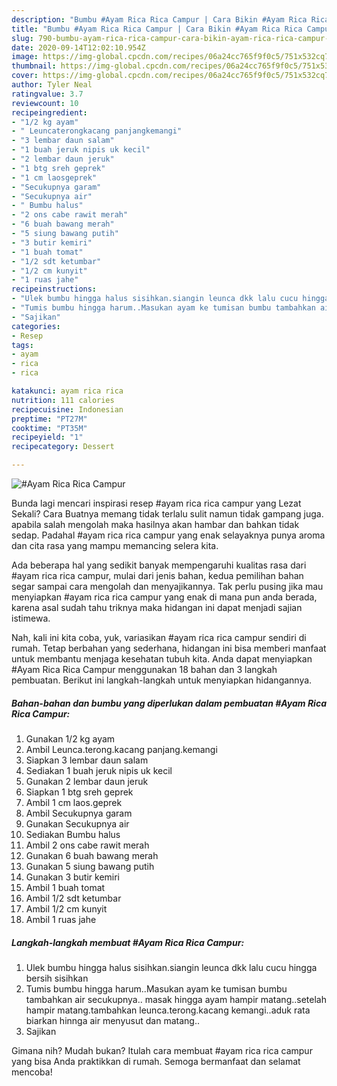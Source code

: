 ```yaml
---
description: "Bumbu #Ayam Rica Rica Campur | Cara Bikin #Ayam Rica Rica Campur Yang Enak Dan Lezat"
title: "Bumbu #Ayam Rica Rica Campur | Cara Bikin #Ayam Rica Rica Campur Yang Enak Dan Lezat"
slug: 790-bumbu-ayam-rica-rica-campur-cara-bikin-ayam-rica-rica-campur-yang-enak-dan-lezat
date: 2020-09-14T12:02:10.954Z
image: https://img-global.cpcdn.com/recipes/06a24cc765f9f0c5/751x532cq70/ayam-rica-rica-campur-foto-resep-utama.jpg
thumbnail: https://img-global.cpcdn.com/recipes/06a24cc765f9f0c5/751x532cq70/ayam-rica-rica-campur-foto-resep-utama.jpg
cover: https://img-global.cpcdn.com/recipes/06a24cc765f9f0c5/751x532cq70/ayam-rica-rica-campur-foto-resep-utama.jpg
author: Tyler Neal
ratingvalue: 3.7
reviewcount: 10
recipeingredient:
- "1/2 kg ayam"
- " Leuncaterongkacang panjangkemangi"
- "3 lembar daun salam"
- "1 buah jeruk nipis uk kecil"
- "2 lembar daun jeruk"
- "1 btg sreh geprek"
- "1 cm laosgeprek"
- "Secukupnya garam"
- "Secukupnya air"
- " Bumbu halus"
- "2 ons cabe rawit merah"
- "6 buah bawang merah"
- "5 siung bawang putih"
- "3 butir kemiri"
- "1 buah tomat"
- "1/2 sdt ketumbar"
- "1/2 cm kunyit"
- "1 ruas jahe"
recipeinstructions:
- "Ulek bumbu hingga halus sisihkan.siangin leunca dkk lalu cucu hingga bersih sisihkan"
- "Tumis bumbu hingga harum..Masukan ayam ke tumisan bumbu tambahkan air secukupnya.. masak hingga ayam hampir matang..setelah hampir matang.tambahkan leunca.terong.kacang kemangi..aduk rata biarkan hinnga air menyusut dan matang.."
- "Sajikan"
categories:
- Resep
tags:
- ayam
- rica
- rica

katakunci: ayam rica rica 
nutrition: 111 calories
recipecuisine: Indonesian
preptime: "PT27M"
cooktime: "PT35M"
recipeyield: "1"
recipecategory: Dessert

---
```



![#Ayam Rica Rica Campur](https://img-global.cpcdn.com/recipes/06a24cc765f9f0c5/751x532cq70/ayam-rica-rica-campur-foto-resep-utama.jpg)

Bunda lagi mencari inspirasi resep #ayam rica rica campur yang Lezat Sekali? Cara Buatnya memang tidak terlalu sulit namun tidak gampang juga. apabila salah mengolah maka hasilnya akan hambar dan bahkan tidak sedap. Padahal #ayam rica rica campur yang enak selayaknya punya aroma dan cita rasa yang mampu memancing selera kita.



Ada beberapa hal yang sedikit banyak mempengaruhi kualitas rasa dari #ayam rica rica campur, mulai dari jenis bahan, kedua pemilihan bahan segar sampai cara mengolah dan menyajikannya. Tak perlu pusing jika mau menyiapkan #ayam rica rica campur yang enak di mana pun anda berada, karena asal sudah tahu triknya maka hidangan ini dapat menjadi sajian istimewa.


Nah, kali ini kita coba, yuk, variasikan #ayam rica rica campur sendiri di rumah. Tetap berbahan yang sederhana, hidangan ini bisa memberi manfaat untuk membantu menjaga kesehatan tubuh kita. Anda dapat menyiapkan #Ayam Rica Rica Campur menggunakan 18 bahan dan 3 langkah pembuatan. Berikut ini langkah-langkah untuk menyiapkan hidangannya.

<!--inarticleads1-->

##### Bahan-bahan dan bumbu yang diperlukan dalam pembuatan #Ayam Rica Rica Campur:

1. Gunakan 1/2 kg ayam
1. Ambil  Leunca.terong.kacang panjang.kemangi
1. Siapkan 3 lembar daun salam
1. Sediakan 1 buah jeruk nipis uk kecil
1. Gunakan 2 lembar daun jeruk
1. Siapkan 1 btg sreh geprek
1. Ambil 1 cm laos.geprek
1. Ambil Secukupnya garam
1. Gunakan Secukupnya air
1. Sediakan  Bumbu halus
1. Ambil 2 ons cabe rawit merah
1. Gunakan 6 buah bawang merah
1. Gunakan 5 siung bawang putih
1. Gunakan 3 butir kemiri
1. Ambil 1 buah tomat
1. Ambil 1/2 sdt ketumbar
1. Ambil 1/2 cm kunyit
1. Ambil 1 ruas jahe




<!--inarticleads2-->

##### Langkah-langkah membuat #Ayam Rica Rica Campur:

1. Ulek bumbu hingga halus sisihkan.siangin leunca dkk lalu cucu hingga bersih sisihkan
1. Tumis bumbu hingga harum..Masukan ayam ke tumisan bumbu tambahkan air secukupnya.. masak hingga ayam hampir matang..setelah hampir matang.tambahkan leunca.terong.kacang kemangi..aduk rata biarkan hinnga air menyusut dan matang..
1. Sajikan




Gimana nih? Mudah bukan? Itulah cara membuat #ayam rica rica campur yang bisa Anda praktikkan di rumah. Semoga bermanfaat dan selamat mencoba!
